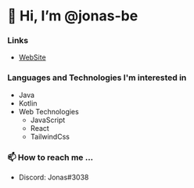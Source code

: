 # 👋 Hi, I’m @jonas-be

### Links

- [WebSite](https://jonasbe.de/)

### Languages and Technologies I'm interested in
- Java
- Kotlin
- Web Technologies
  - JavaScript
  - React
  - TailwindCss

### 📫 How to reach me ...
- Discord: Jonas#3038   

<!---
jonasbe5/jonasbe5 is a ✨ special ✨ repository because its `README.md` (this file) appears on your GitHub profile.
You can click the Preview link to take a look at your changes.
--->
